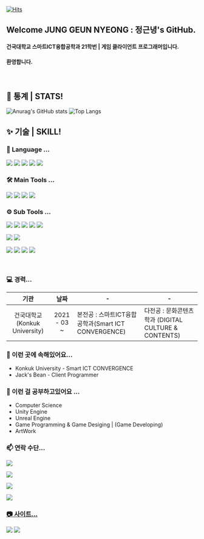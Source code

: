 [![Hits](https://hits.seeyoufarm.com/api/count/incr/badge.svg?url=https%3A%2F%2Fgithub.com%2FKkackit02&count_bg=%2379C83D&title_bg=%23555555&icon=unity.svg&icon_color=%23E7E7E7&title=hits&edge_flat=false)](https://hits.seeyoufarm.com)

## Welcome JUNG GEUN NYEONG : 정근녕's GitHub. 
#### 건국대학교 스마트ICT융합공학과 21학번 | 게임 클라이언트 프로그래머입니다.
#### 환영합니다.

<br/>


## 📃 통계 | STATS!
![Anurag's GitHub stats](https://github-readme-stats.vercel.app/api?username=Kkackit02&show_icons=true&theme=vue)
![Top Langs](https://github-readme-stats.vercel.app/api/top-langs/?username=kkackit02&layout=compact&theme=vue)



## ✨ 기술 | SKILL!
### 💬 Language ...
<p>
    <img src="https://img.shields.io/badge/C-A8B9CC?style=for-the-badge&logo=C&logoColor=white"/>
    <img src="https://img.shields.io/badge/C Charp-239120?style=for-the-badge&logo=C%20Sharp&logoColor=white"/>
    <img src="https://img.shields.io/badge/C++-00599C?style=for-the-badge&logo=c%2B%2B&logoColor=white"/>
    <img src="https://img.shields.io/badge/Java-007396?style=for-the-badge&logo=Java&logoColor=black"/>
    <img src="https://img.shields.io/badge/Python-3776AB?style=for-the-badge&logo=Python&logoColor=white"/>
</p>


### 🛠 Main Tools ...
<p>
    <img src="https://img.shields.io/badge/Unity-E8E8E8?style=for-the-badge&logo=Unity&logoColor=black"/>
    <img src="https://img.shields.io/badge/Unreal Engine-0E1128?style=for-the-badge&logo=Unreal%20Engine&logoColor=white"/>
    <img src="https://img.shields.io/badge/Visual Studio-5C2D91?style=for-the-badge&logo=Visual%20Studio&logoColor=white"/>
    <img src="https://img.shields.io/badge/Visual Studio Code-007ACC?style=for-the-badge&logo=Visual%20Studio%20Code&logoColor=white"/>
</p>

### ⚙ Sub Tools ...
<p>
    <img src="https://img.shields.io/badge/Git-F05032?style=flat-square&logo=Git&logoColor=black"/>
    <img src="https://img.shields.io/badge/GitHub-181717?style=flat-square&logo=GitHub&logoColor=white"/>
    <img src="https://img.shields.io/badge/Anaconda-44A833?style=flat-square&logo=Anaconda&logoColor=black"/>
    <img src="https://img.shields.io/badge/Android-3DDC84?style=flat-square&logo=Android&logoColor=black"/>
    <img src="https://img.shields.io/badge/Android Studio-3DDC84?style=flat-square&logo=Android%20Studio&logoColor=black"/>
</p>
    
<p>
    <img src="https://img.shields.io/badge/Notion-000000?style=flat-square&logo=Notion&logoColor=white"/>
    <img src="https://img.shields.io/badge/Trello-0052CC?style=flat-square&logo=Trello&logoColor=white"/>
</p>

<p>
    <img src="https://img.shields.io/badge/Adobe Photoshop-31A8FF?style=flat-square&logo=Adobe%20Photoshop&logoColor=black"/>
    <img src="https://img.shields.io/badge/Aseprite-7D929E?style=flat-square&logo=Aseprite&logoColor=black"/>
    <img src="https://img.shields.io/badge/Blender-F5792A?style=flat-square&logo=Blender&logoColor=white"/>
    <img src="https://img.shields.io/badge/SketchUp-005F9E?style=flat-square&logo=SketchUp&logoColor=white"/>
</p>


<br/>

  
### 💻 경력...

| 기관 	| 날짜 	| - | - |
|:-:	|:-:	|-	|-	|
|건국대학교(Konkuk University) 	| 2021 - 03 ~ 	| 본전공 : 스마트ICT융합공학과(Smart ICT CONVERGENCE)| 다전공 : 문화콘텐츠학과 (DIGITAL CULTURE & CONTENTS)	|


### 🔭 이런 곳에 속해있어요...
- Konkuk University - Smart ICT CONVERGENCE
- Jack's Bean - Client Programmer


### 🌱 이런 걸 공부하고있어요 ...
- Computer Science
- Unity Engine
- Unreal Engine
- Game Programming & Game Desiging | (Game Developing)
- ArtWork


### 📫 연락 수단...
<a href="mailto:rmssud03@naver.com" target="_blank"><img src="https://img.shields.io/badge/NAVER_rmssud03-03C75A?style=flat-square&logo=NAVER&logoColor=white"/></a>



<a href="mailto:jgn5493@gmail.com" target="_blank"><img src="https://img.shields.io/badge/Gmail_jgn5493-EA4335?style=flat-square&logo=Gmail&logoColor=white"/></a>

<a href="mailto:kkackit@konkuk.ac.kr" target="_blank"><img src="https://img.shields.io/badge/SchoolMail_kkackit-428813?style=flat-square&logo=Minutemailer&logoColor=white"/></a>

<a href="https://www.instagram.com/i.root_meow/"><img src="https://img.shields.io/badge/Instragram_i.root__meow-E4405F?style=flat-square&logo=Instagram&logoColor=white"/>

### 📷 사이트...
<a href="https://https://blog.naver.com/rmssud03/"><img src="https://img.shields.io/badge/NAVER_BLOG-03C75A?style=flat-square&logo=NAVER&logoColor=white"/></a>
<a href="https://velog.io/@kkackit02/"><img src="https://img.shields.io/badge/Velog-181717?style=flat-square&logo=GitHub&logoColor=white"/>
    
    
<!--
**Kkackit02/Kkackit02** is a ✨ _special_ ✨ repository because its `README.md` (this file) appears on your GitHub profile.

Here are some ideas to get you started:

- 🔭 I’m currently working on ...
- 🌱 I’m currently learning ...
- 👯 I’m looking to collaborate on ...
- 🤔 I’m looking for help with ...
- 💬 Ask me about ...
- 📫 How to reach me: ...
- 😄 Pronouns: ...
- ⚡ Fun fact: ...
-->
